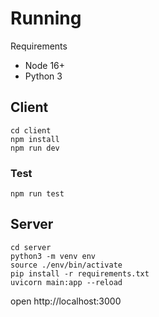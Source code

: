 # Running

Requirements
- Node 16+
- Python 3

##  Client
```
cd client
npm install
npm run dev
```
### Test

`npm run test`


## Server

```
cd server
python3 -m venv env
source ./env/bin/activate
pip install -r requirements.txt
uvicorn main:app --reload
```

open http://localhost:3000

